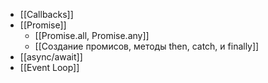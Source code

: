 - [[Callbacks]]
- [[Promise]]
	- [[Promise.all, Promise.any]]
	- [[Создание промисов, методы then, catch, и finally]]
- [[async/await]]
- [[Event Loop]]
